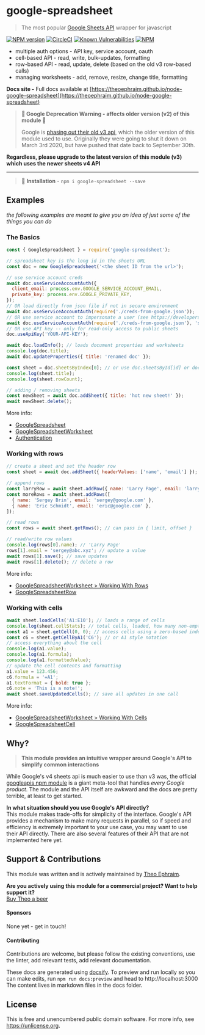 # google-spreadsheet
> The most popular [Google Sheets API](https://developers.google.com/sheets/api/reference/rest) wrapper for javascript

[![NPM version](https://img.shields.io/npm/v/google-spreadsheet)](https://www.npmjs.com/package/google-spreadsheet)
[![CircleCI](https://circleci.com/gh/theoephraim/node-google-spreadsheet.svg?style=shield)](https://circleci.com/gh/theoephraim/node-google-spreadsheet)
[![Known Vulnerabilities](https://snyk.io/test/github/theoephraim/node-google-spreadsheet/badge.svg?targetFile=package.json)](https://snyk.io/test/github/theoephraim/node-google-spreadsheet?targetFile=package.json)
[![NPM](https://img.shields.io/npm/dw/google-spreadsheet)](https://www.npmtrends.com/google-spreadsheet)

- multiple auth options - API key, service account, oauth
- cell-based API - read, write, bulk-updates, formatting
- row-based API - read, update, delete (based on the old v3 row-based calls)
- managing worksheets - add, remove, resize, change title, formatting

**Docs site -**
Full docs available at [https://theoephraim.github.io/node-google-spreadsheet](https://theoephraim.github.io/node-google-spreadsheet)

> **🚨 Google Deprecation Warning - affects older version (v2) of this module 🚨**
>
> Google is [phasing out their old v3 api](https://cloud.google.com/blog/products/g-suite/migrate-your-apps-use-latest-sheets-api), which the older version of this module used to use. Originally they were going to shut it down on March 3rd 2020, but have pushed that date back to September 30th.


**Regardless, please upgrade to the latest version of this module (v3) which uses the newer sheets v4 API**

-------------

> 🌈 **Installation** - `npm i google-spreadsheet --save`

## Examples
_the following examples are meant to give you an idea of just some of the things you can do_

### The Basics
```javascript
const { GoogleSpreadsheet } = require('google-spreadsheet');

// spreadsheet key is the long id in the sheets URL
const doc = new GoogleSpreadsheet('<the sheet ID from the url>');

// use service account creds
await doc.useServiceAccountAuth({
  client_email: process.env.GOOGLE_SERVICE_ACCOUNT_EMAIL,
  private_key: process.env.GOOGLE_PRIVATE_KEY,
});
// OR load directly from json file if not in secure environment
await doc.useServiceAccountAuth(require('./creds-from-google.json'));
// OR use service account to impersonate a user (see https://developers.google.com/identity/protocols/oauth2/service-account#delegatingauthority)
await doc.useServiceAccountAuth(require('./creds-from-google.json'), 'some-user@my-domain.com');
// OR use API key -- only for read-only access to public sheets
doc.useApiKey('YOUR-API-KEY');

await doc.loadInfo(); // loads document properties and worksheets
console.log(doc.title);
await doc.updateProperties({ title: 'renamed doc' });

const sheet = doc.sheetsByIndex[0]; // or use doc.sheetsById[id] or doc.sheetsByTitle[title]
console.log(sheet.title);
console.log(sheet.rowCount);

// adding / removing sheets
const newSheet = await doc.addSheet({ title: 'hot new sheet!' });
await newSheet.delete();
```
More info:
- [GoogleSpreadsheet](https://theoephraim.github.io/node-google-spreadsheet/#/classes/google-spreadsheet)
- [GoogleSpreadsheetWorksheet](https://theoephraim.github.io/node-google-spreadsheet/#/classes/google-spreadsheet-worksheet)
- [Authentication](https://theoephraim.github.io/node-google-spreadsheet/#/getting-started/authentication)



### Working with rows
```javascript
// create a sheet and set the header row
const sheet = await doc.addSheet({ headerValues: ['name', 'email'] });

// append rows
const larryRow = await sheet.addRow({ name: 'Larry Page', email: 'larry@google.com' });
const moreRows = await sheet.addRows([
  { name: 'Sergey Brin', email: 'sergey@google.com' },
  { name: 'Eric Schmidt', email: 'eric@google.com' },
]);

// read rows
const rows = await sheet.getRows(); // can pass in { limit, offset }

// read/write row values
console.log(rows[0].name); // 'Larry Page'
rows[1].email = 'sergey@abc.xyz'; // update a value
await rows[1].save(); // save updates
await rows[1].delete(); // delete a row
```
More info:
- [GoogleSpreadsheetWorksheet > Working With Rows](https://theoephraim.github.io/node-google-spreadsheet/#/classes/google-spreadsheet-worksheet#working-with-rows)
- [GoogleSpreadsheetRow](https://theoephraim.github.io/node-google-spreadsheet/#/classes/google-spreadsheet-row)



### Working with cells
```javascript
await sheet.loadCells('A1:E10'); // loads a range of cells
console.log(sheet.cellStats); // total cells, loaded, how many non-empty
const a1 = sheet.getCell(0, 0); // access cells using a zero-based index
const c6 = sheet.getCellByA1('C6'); // or A1 style notation
// access everything about the cell
console.log(a1.value);
console.log(a1.formula);
console.log(a1.formattedValue);
// update the cell contents and formatting
a1.value = 123.456;
c6.formula = '=A1';
a1.textFormat = { bold: true };
c6.note = 'This is a note!';
await sheet.saveUpdatedCells(); // save all updates in one call
```
More info:
- [GoogleSpreadsheetWorksheet > Working With Cells](https://theoephraim.github.io/node-google-spreadsheet/#/classes/google-spreadsheet-worksheet#working-with-cells)
- [GoogleSpreadsheetCell](https://theoephraim.github.io/node-google-spreadsheet/#/classes/google-spreadsheet-cell)



## Why?
> **This module provides an intuitive wrapper around Google's API to simplify common interactions**

While Google's v4 sheets api is much easier to use than v3 was, the official [googleapis npm module](https://www.npmjs.com/package/googleapis) is a giant meta-tool that handles _every Google product_. The module and the API itself are awkward and the docs are pretty terrible, at least to get started.

**In what situation should you use Google's API directly?**<br>
This module makes trade-offs for simplicity of the interface.
Google's API provides a mechanism to make many requests in parallel, so if speed and efficiency is extremely important to your use case, you may want to use their API directly. There are also several features of their API that are not implemented here yet.


## Support & Contributions

This module was written and is actively maintained by [Theo Ephraim](https://theoephraim.com).

**Are you actively using this module for a commercial project? Want to help support it?**<br>
[Buy Theo a beer](https://paypal.me/theoephraim)

#### Sponsors

None yet - get in touch!

#### Contributing

Contributions are welcome, but please follow the existing conventions, use the linter, add relevant tests, add relevant documentation.

These docs are generated using [docsify](https://docsify.js.org). To preview and run locally so you can make edits, run `npm run docs:preview` and head to http://localhost:3000
The content lives in markdown files in the docs folder.

## License
This is free and unencumbered public domain software. For more info, see https://unlicense.org.
